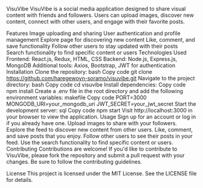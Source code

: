VisuVibe
VisuVibe is a social media application designed to share visual content with friends and followers. Users can upload images, discover new content, connect with other users, and engage with their favorite posts.

Features
Image uploading and sharing
User authentication and profile management
Explore page for discovering new content
Like, comment, and save functionality
Follow other users to stay updated with their posts
Search functionality to find specific content or users
Technologies Used
Frontend: React.js, Redux, HTML, CSS
Backend: Node.js, Express.js, MongoDB
Additional tools: Axios, Bootstrap, JWT for authentication
Installation
Clone the repository:
bash
Copy code
git clone https://github.com/haregewoyn-soramo/visuvibe.git
Navigate to the project directory:
bash
Copy code
cd visuvibe
Install dependencies:
Copy code
npm install
Create a .env file in the root directory and add the following environment variables:
makefile
Copy code
PORT=3000
MONGODB_URI=your_mongodb_uri
JWT_SECRET=your_jwt_secret
Start the development server:
sql
Copy code
npm start
Visit http://localhost:3000 in your browser to view the application.
Usage
Sign up for an account or log in if you already have one.
Upload images to share with your followers.
Explore the feed to discover new content from other users.
Like, comment, and save posts that you enjoy.
Follow other users to see their posts in your feed.
Use the search functionality to find specific content or users.
Contributing
Contributions are welcome! If you'd like to contribute to VisuVibe, please fork the repository and submit a pull request with your changes. Be sure to follow the contributing guidelines.

License
This project is licensed under the MIT License. See the LICENSE file for details.
